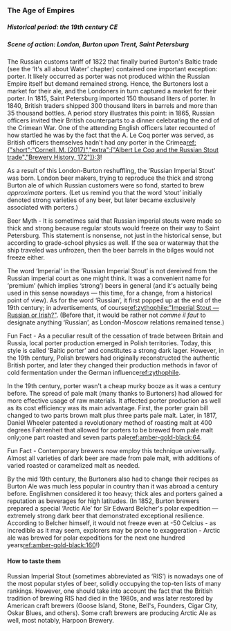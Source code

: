 ### The Age of Empires
##### Historical period: the 19th century CE
##### Scene of action: London, Burton upon Trent, Saint Petersburg

The Russian customs tariff of 1822 that finally buried Burton's Baltic trade (see the ‘It's all about Water’ chapter) contained one important exception: porter. It likely occurred as porter was not produced within the Russian Empire itself but demand remained strong. Hence, the Burtoners lost a market for their ale, and the Londoners in turn captured a market for their porter. In 1815, Saint Petersburg imported 150 thousand liters of porter. In 1840, British traders shipped 300 thousand liters in barrels and  more than 35 thousand bottles. A period story illustrates this point: in 1865, Russian officers invited their British counterparts to a dinner celebrating the end of the Crimean War. One of the attending English officers later recounted of how startled he was by the fact that the A. Le Coq porter was served, as British officers themselves hadn't had *any* porter in the Crimea[ref:{"short":"Cornell, M. (2017)","extra":["Albert Le Coq and the Russian Stout trade","Brewery History, 172"]}:3](http://www.breweryhistory.com/journal/archive/172/LeCoq.pdf)!

As a result of this London-Burton reshuffling, the ‘Russian Imperial Stout’ was born. London beer makers, trying to reproduce the thick and strong Burton ale of which Russian customers were so fond, started to brew *approximate* porters. (Let us remind you that the word ‘stout’ initially denoted strong varieties of any beer, but later became exclusively associated with porters.)

Beer Myth - It is sometimes said that Russian imperial stouts were made so thick and strong because regular stouts would freeze on their way to Saint Petersburg. This statement is nonsense, not just in the historical sense, but according to grade-school physics as well. If the sea or waterway that the ship traveled was unfrozen, then the beer barrels in the bilges would not freeze either.

The word ‘Imperial’ in the ‘Russian Imperial Stout’ is not dereived from the Russian imperial court as one might think. It was a convenient name for ‘premium’ (which implies ‘strong’) beers in general (and it's actually being used in this sense nowadays — this time,  for a change, from a historical point of view). As for the word ‘Russian’, it first popped up at the end of the 19th century; in advertisements, of course[ref:zythophile:"Imperial Stout — Russian or Irish?"](https://zythophile.co.uk/2011/06/26/imperial-stout-russian-or-irish/). (Before that, it would be rather not *comme il faut* to designate anything ‘Russian’, as London-Moscow relations remained tense.)

Fun Fact - As a peculiar result of the cessation of trade between Britain and Russia, local porter production emerged in Polish territories. Today, this style is called ‘Baltic porter’ and constitutes a strong dark lager. However, in the 19th century, Polish brewers had originally reconstructed the authentic British porter, and later they changed their production methods in favor of cold fermentation under the German influence[ref:zythophile](https://zythophile.co.uk/2021/01/16/its-baltic-porter-day-a-good-excuse-for-punching-a-few-baltic-porter-myths-in-the-face/).

In the 19th century, porter wasn't a cheap murky booze as it was a century before. The spread of pale malt (many thanks to Burtoners) had allowed for more effective usage of raw materials. It affected porter production as well as its cost efficiency was its main advantage. First, the porter grain bill changed to two parts brown malt plus three parts pale malt. Later, in 1817, Daniel Wheeler patented a revolutionary method of roasting malt at 400 degrees Fahrenheit that allowed for porters to be brewed from pale malt only;one part roasted and seven parts pale[ref:amber-gold-black:64]().

Fun Fact - Contemporary brewers now employ this technique universally. Almost all varieties of dark beer are made from pale malt, with additions of varied roasted or caramelized malt as needed.

By the mid 19th century, the Burtoners also had to change their recipes as Burton Ale was much less popular in country than it was abroad a century before. Englishmen considered it too heavy; thick ales and porters gained a reputation as beverages for high latitudes. (In 1852, Burton brewers prepared a special ‘Arctic Ale’ for Sir Edward Belcher's polar expedition — extremely strong dark beer that demonstrated exceptional resilience. According to Belcher himself, it would not freeze even at -50 Celcius - as incredible as it may seem, explorers may be prone to exaggeration - Arctic ale was brewed for polar expeditions for the next one hundred years[ref:amber-gold-black:160]()!)

#### How to taste them

Russian Imperial Stout (sometimes abbreviated as ‘RIS’) is nowadays one of the most popular styles of beer, solidly occupying the top-ten lists of many rankings. However, one should take into account the fact that the British tradition of brewing RIS had died in the 1980s, and was later restored by American craft brewers (Goose Island, Stone, Bell's, Founders, Cigar City, Oskar Blues, and others). Some craft brewers are producing Arctic Ale as well, most notably, Harpoon Brewery.